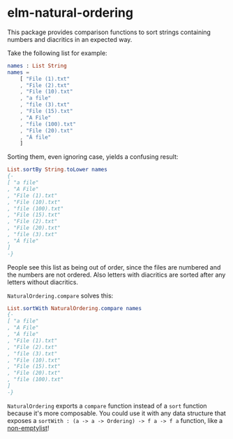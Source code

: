 # elm-natural-ordering

This package provides comparison functions to sort strings containing numbers and diacritics in an expected way.

Take the following list for example:

```elm
names : List String
names =
    [ "File (1).txt"
    , "File (2).txt"
    , "File (10).txt"
    , "a file"
    , "file (3).txt"
    , "File (15).txt"
    , "A File"
    , "file (100).txt"
    , "File (20).txt"
    , "Á file"
    ]
```

Sorting them, even ignoring case, yields a confusing result:

```elm
List.sortBy String.toLower names
{-
[ "a file"
, "A File"
, "File (1).txt"
, "File (10).txt"
, "file (100).txt"
, "File (15).txt"
, "File (2).txt"
, "File (20).txt"
, "file (3).txt"
, "Á file"
]
-}
```

People see this list as being out of order, since the files are numbered and the numbers are not ordered.  Also letters with diacritics are sorted after any letters without diacritics.

`NaturalOrdering.compare` solves this:

```elm
List.sortWith NaturalOrdering.compare names
{-
[ "a file"
, "A File"
, "Á file"
, "File (1).txt"
, "File (2).txt"
, "file (3).txt"
, "File (10).txt"
, "File (15).txt"
, "File (20).txt"
, "file (100).txt"
]
-}
```

`NaturalOrdering` exports a `compare` function instead of a `sort` function because it's more composable.  You could use it with any data structure that exposes a `sortWith : (a -> a -> Ordering) -> f a -> f a` function, like a [non-emptylist](http://package.elm-lang.org/packages/mgold/elm-nonempty-list/3.1.0/List-Nonempty#sortWith)!
